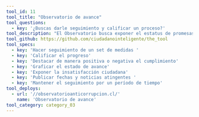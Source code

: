 ```yaml
---
tool_id: 11
tool_title: "Observatorio de avance"
tool_questions:
  - key: '¿Buscas darle seguimiento y calificar un proceso?'
tool_description: "El Observatorio busca exponer el estatus de promesas o medidas acordadas, no solo en cuanto al estado de avance, sino también al nivel de satisfacción bajo la premisa “no es lo mismo hacer las cosas que hacerlas bien”. Además permite hacer seguimiento posterior al tema."
tool_github: https://github.com/ciudadanointeligente/the_tool
tool_specs:
  - key: 'Hacer seguimiento de un set de medidas '
  - key: 'Calificar el progreso'
  - key: 'Destacar de manera positiva o negativa el cumplimiento'
  - key: 'Graficar el estado de avance'
  - key: 'Exponer la insatisfacción ciudadana'
  - key: 'Publicar fechas y noticias atingentes '
  - key: 'Mantener el seguimiento por un período de tiempo'
tool_deploys:
  - url: '//observatorioanticorrupcion.cl/'
    name: 'Observatorio de avance'
tool_category: category_03
---
```

